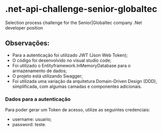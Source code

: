 # .net-api-challenge-senior-globaltec

Selection process challenge for the Senior|Globaltec company .Net developer position

## Observações:

+ Para a autenticação foi utilizado JWT (Json Web Token);
+ O código foi desenvolvido no visual studio code;
+ Foi utilizado o Entityframework.InMemoryDatabase para o armazenamento de dados;
+ O projeto está utilizando Swagger;
+ Foi utilizada uma variação da arquitetura Domain-Driven Design (DDD), simplificada, com algumas camadas e componentes adicionais.

### Dados para a autenticação

Para poder gerar um Token de acesso, utilize as seguintes credenciais:

+ username: usuario;
+ password: teste.
